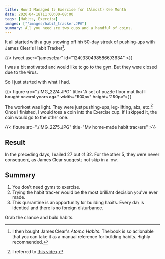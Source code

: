 ```yaml
---
title: How I Managed to Exercise for (Almost) One Month
date: 2020-04-18T11:00:00+08:00
tags: [Habits, Exercise]
images: ["/images/habit_tracker.JPG"]
summary: All you need are two cups and a handful of coins.
---
```


It all started with a guy showing off his 50-day streak of pushing-ups with James Clear's Habit Tracker[^1].

{{< tweet user="jamesclear" id="1240330498586693634" >}}

I was a bit motivated and would like to go to the gym. But they were closed due to the virus.

So I just started with what I had.

{{< figure src="./IMG_2274.JPG" title="A set of puzzle floor mat that I bought several years ago." width="500px" height="250px">}}

The workout was light. They were just pushing-ups, leg-lifting, abs, etc.[^2] Once I finished, I would toss a coin into the Exercise cup. If I skipped it, the coin would go to the other one.

{{< figure src="./IMG_2275.JPG" title="My home-made habit trackers" >}}

## Result

In the preceding days, I nailed 27 out of 32. For the other 5, they were never consequent, as James Clear suggests not skip in a row.

## Summary

1. You don't need gyms to exercise.
1. Trying the habit tracker would be the most brilliant decision you've ever made.
1. This quarantine is an opportunity for building habits. Every day is identical and there is no foreign disturbance.

Grab the chance and build habits.

[^1]: I then bought James Clear's _Atomic Habits_. The book is so actionable that you can take it as a manual reference for building habits. Highly recommended.
[^2]: I referred to [this video](https://www.youtube.com/watch?v=6yd0_6UFhuA).
